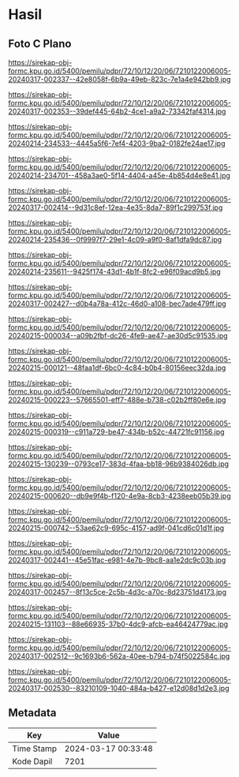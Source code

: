 # Hasil

## Foto C Plano

https://sirekap-obj-formc.kpu.go.id/5400/pemilu/pdpr/72/10/12/20/06/7210122006005-20240317-002337--42e8058f-6b9a-49eb-823c-7e1a4e942bb9.jpg

https://sirekap-obj-formc.kpu.go.id/5400/pemilu/pdpr/72/10/12/20/06/7210122006005-20240317-002353--39def445-64b2-4ce1-a9a2-73342faf4314.jpg

https://sirekap-obj-formc.kpu.go.id/5400/pemilu/pdpr/72/10/12/20/06/7210122006005-20240214-234533--4445a5f6-7ef4-4203-9ba2-0182fe24ae17.jpg

https://sirekap-obj-formc.kpu.go.id/5400/pemilu/pdpr/72/10/12/20/06/7210122006005-20240214-234701--458a3ae0-5f14-4404-a45e-4b854d4e8e41.jpg

https://sirekap-obj-formc.kpu.go.id/5400/pemilu/pdpr/72/10/12/20/06/7210122006005-20240317-002414--9d31c8ef-12ea-4e35-8da7-89f1c299753f.jpg

https://sirekap-obj-formc.kpu.go.id/5400/pemilu/pdpr/72/10/12/20/06/7210122006005-20240214-235436--0f9997f7-29e1-4c09-a9f0-8af1dfa9dc87.jpg

https://sirekap-obj-formc.kpu.go.id/5400/pemilu/pdpr/72/10/12/20/06/7210122006005-20240214-235611--9425f174-43d1-4b1f-8fc2-e96f09acd9b5.jpg

https://sirekap-obj-formc.kpu.go.id/5400/pemilu/pdpr/72/10/12/20/06/7210122006005-20240317-002427--d0b4a78a-412c-46d0-a108-bec7ade479ff.jpg

https://sirekap-obj-formc.kpu.go.id/5400/pemilu/pdpr/72/10/12/20/06/7210122006005-20240215-000034--a09b2fbf-dc26-4fe9-ae47-ae30d5c91535.jpg

https://sirekap-obj-formc.kpu.go.id/5400/pemilu/pdpr/72/10/12/20/06/7210122006005-20240215-000121--48faa1df-6bc0-4c84-b0b4-80156eec32da.jpg

https://sirekap-obj-formc.kpu.go.id/5400/pemilu/pdpr/72/10/12/20/06/7210122006005-20240215-000223--57665501-eff7-488e-b738-c02b2ff80e6e.jpg

https://sirekap-obj-formc.kpu.go.id/5400/pemilu/pdpr/72/10/12/20/06/7210122006005-20240215-000319--c911a729-be47-434b-b52c-44721fc91156.jpg

https://sirekap-obj-formc.kpu.go.id/5400/pemilu/pdpr/72/10/12/20/06/7210122006005-20240215-130239--0793ce17-383d-4faa-bb18-96b9384026db.jpg

https://sirekap-obj-formc.kpu.go.id/5400/pemilu/pdpr/72/10/12/20/06/7210122006005-20240215-000620--db9e9f4b-f120-4e9a-8cb3-4238eeb05b39.jpg

https://sirekap-obj-formc.kpu.go.id/5400/pemilu/pdpr/72/10/12/20/06/7210122006005-20240215-000742--53ae62c9-695c-4157-ad9f-041cd6c01d1f.jpg

https://sirekap-obj-formc.kpu.go.id/5400/pemilu/pdpr/72/10/12/20/06/7210122006005-20240317-002441--45e51fac-e981-4e7b-9bc8-aa1e2dc9c03b.jpg

https://sirekap-obj-formc.kpu.go.id/5400/pemilu/pdpr/72/10/12/20/06/7210122006005-20240317-002457--8f13c5ce-2c5b-4d3c-a70c-8d23751d4173.jpg

https://sirekap-obj-formc.kpu.go.id/5400/pemilu/pdpr/72/10/12/20/06/7210122006005-20240215-131103--88e66935-37b0-4dc9-afcb-ea46424779ac.jpg

https://sirekap-obj-formc.kpu.go.id/5400/pemilu/pdpr/72/10/12/20/06/7210122006005-20240317-002512--9c1693b6-562a-40ee-b794-b74f5022584c.jpg

https://sirekap-obj-formc.kpu.go.id/5400/pemilu/pdpr/72/10/12/20/06/7210122006005-20240317-002530--83210109-1040-484a-b427-e12d08d1d2e3.jpg


## Metadata

| Key        | Value               |
| ---------- | ------------------- |
| Time Stamp | 2024-03-17 00:33:48 |
| Kode Dapil | 7201                |




